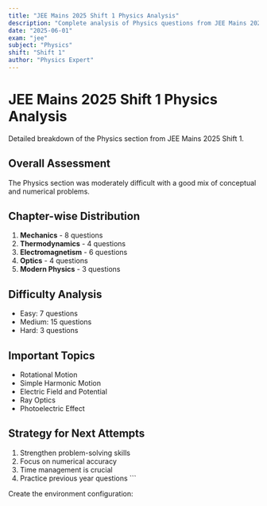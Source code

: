 ```yaml
---
title: "JEE Mains 2025 Shift 1 Physics Analysis"
description: "Complete analysis of Physics questions from JEE Mains 2025 Shift 1"
date: "2025-06-01"
exam: "jee"
subject: "Physics"
shift: "Shift 1"
author: "Physics Expert"
---
```


# JEE Mains 2025 Shift 1 Physics Analysis

Detailed breakdown of the Physics section from JEE Mains 2025 Shift 1.

## Overall Assessment

The Physics section was moderately difficult with a good mix of conceptual and numerical problems.

## Chapter-wise Distribution

1. **Mechanics** - 8 questions
2. **Thermodynamics** - 4 questions
3. **Electromagnetism** - 6 questions
4. **Optics** - 4 questions
5. **Modern Physics** - 3 questions

## Difficulty Analysis

- Easy: 7 questions
- Medium: 15 questions
- Hard: 3 questions

## Important Topics

- Rotational Motion
- Simple Harmonic Motion
- Electric Field and Potential
- Ray Optics
- Photoelectric Effect

## Strategy for Next Attempts

1. Strengthen problem-solving skills
2. Focus on numerical accuracy
3. Time management is crucial
4. Practice previous year questions
\`\`\`

Create the environment configuration:
